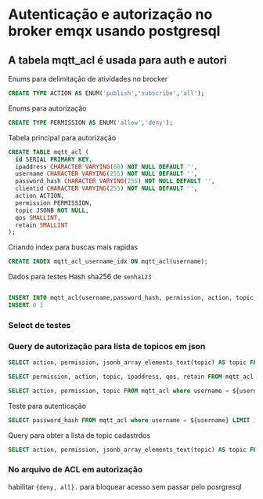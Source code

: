 # Autenticação e autorização no broker emqx usando postgresql

## A tabela mqtt_acl é usada para auth e autori

Enums para delimitação de atividades no brocker

```sql
CREATE TYPE ACTION AS ENUM('publish','subscribe','all');
```

Enums para autorização

```sql
CREATE TYPE PERMISSION AS ENUM('allow','deny');
```

Tabela principal para autorização

```sql
CREATE TABLE mqtt_acl (
  id SERIAL PRIMARY KEY,
  ipaddress CHARACTER VARYING(60) NOT NULL DEFAULT '',
  username CHARACTER VARYING(255) NOT NULL DEFAULT '',
  password_hash CHARACTER VARYING(255) NOT NULL DEFAULT '',
  clientid CHARACTER VARYING(255) NOT NULL DEFAULT '',
  action ACTION,
  permission PERMISSION,
  topic JSONB NOT NULL,
  qos SMALLINT,
  retain SMALLINT
);
```

Criando index para buscas mais rapidas

```sql
CREATE INDEX mqtt_acl_username_idx ON mqtt_acl(username);
```

Dados para testes
Hash sha256 de `senha123`

```sql

INSERT INTO mqtt_acl(username,password_hash, permission, action, topic, ipaddress, qos, retain) VALUES ('cliente1','sha_de_senha123', 'allow', 'all', '["/allca/bridge", "/allca/confirm"]','192.168.1.7', 1, 0);
INSERT 0 1
```

### Select de testes

### Query de autorização para lista de topicos em json

```sql
SELECT action, permission, jsonb_array_elements_text(topic) AS topic FROM mqtt_acl WHERE username = ${username}
```

```sql
SELECT permission, action, topic, ipaddress, qos, retain FROM mqtt_acl WHERE username = ${username};
```

```sql
SELECT action, permission, topic FROM mqtt_acl where username = ${username}
```

Teste para autenticação

```sql
SELECT password_hash FROM mqtt_acl where username = ${username} LIMIT 1
```

Query para obter a lista de topic cadastrdos

```sql
SELECT action, permission, jsonb_array_elements_text(topic) AS topic FROM mqtt_acl WHERE username = ${username}
```

### No arquivo de ACL em autorização

habilitar  `{deny, all}.` para bloquear acesso sem passar pelo posrgresql
